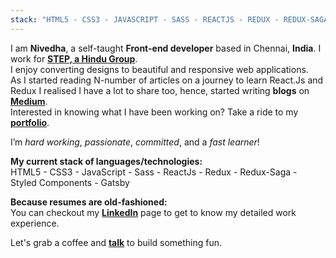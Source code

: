 ```yaml
---
stack: "HTML5 - CSS3 - JAVASCRIPT - SASS - REACTJS - REDUX - REDUX-SAGA - STYLED COMPONENTS -  FIREBASE - GRAPHQL - GATSBY"
---
```


I am **Nivedha**, a self-taught **Front-end developer** based in Chennai, **India**. I work for **[STEP, a Hindu Group](https://step.thehindu.com/)**. <br>
I enjoy converting designs to beautiful and responsive web applications.<br>
As I started reading N-number of articles on a journey to learn React.Js and Redux I realised I have a lot to share too, hence, started writing **blogs** on **[Medium](https://medium.com/@nivedhasamy)**.<br>
Interested in knowing what I have been working on? Take a ride to my **[portfolio](#portfolio)**.

I’m _hard working_, _passionate_, _committed_, and a _fast learner_!

**My current stack of languages/technologies:**<br>
HTML5 - CSS3 - JavaScript - Sass - ReactJs - Redux - Redux-Saga - Styled Components - Gatsby
<br>

**Because resumes are old-fashioned:**<br>
You can checkout my **[LinkedIn](https://www.linkedin.com/in/nivedhaduraisamy/)** page to get to know my detailed work experience.<br>

Let's grab a coffee and **[talk](#contact)** to build something fun.
